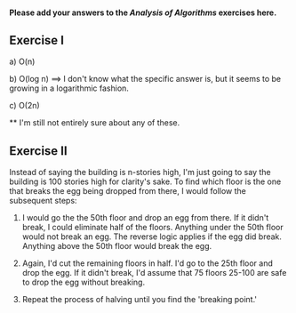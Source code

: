 #### Please add your answers to the ***Analysis of  Algorithms*** exercises here.

## Exercise I

a) O(n)


b) O(log n) ==> I don't know what the specific answer is, but it seems to be growing in a logarithmic fashion.


c) O(2n) 

** I'm still not entirely sure about any of these.

## Exercise II

Instead of saying the building is n-stories high, I'm just going to say the building is 100 stories high for clarity's sake.  To find which floor is the one that breaks the egg being dropped from there, I would follow the subsequent steps:

  1. I would go the the 50th floor and drop an egg from there.  If it didn't break, I could eliminate half of the floors.  Anything under the 50th floor would not break an egg.  The reverse logic applies if the egg did break.  Anything above the 50th floor would break the egg.

  2. Again, I'd cut the remaining floors in half.  I'd go to the 25th floor and drop the egg.  If it didn't break, I'd assume that 75 floors 25-100 are safe to drop the egg without breaking.

  3. Repeat the process of halving until you find the 'breaking point.'

